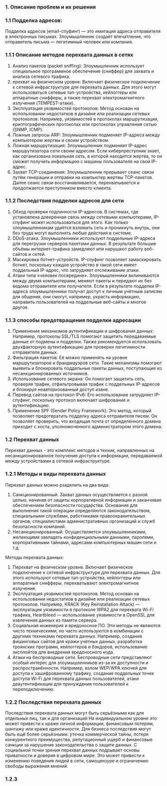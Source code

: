 ### 1. Описание проблем и их решения
### 1.1 Подделка адресов:
Подделка адресов (email-спуфинг) — это имитация адреса отправителя в электронных письмах. Злоумышленник создаёт впечатление, что отправитель письма — легитимный человек или компания.

### 1.1.1 Описание методов перехвата данных в сетях
1. Анализ пакетов (packet sniffing): Злоумышленник использует специальное программное обеспечение (сниффер) для захвата и анализа сетевого трафика.
2. ерехват на физическом уровне: Включает физическое подключение к сетевой инфраструктуре для перехвата данных. Для этого могут использоваться сетевые тап-устройства, кейлоггеры или аппаратные снифферы, а также перехват электромагнитного излучения (TEMPEST-атаки).
3. Эксплуатация уязвимостей протоколов: Метод основан на использовании недостатков в дизайне или реализации сетевых протоколов. Например, уязвимостей в протоколах маршрутизации, криптографических протоколах или протоколах управления сетью (SNMP, ICMP).
4. Ложные запросы ARP: Злоумышленник подменяет IP-адреса между компьютером жертвы и своим устройством.
5. Ложная маршрутизация: Злоумышленник подменяет IP-адрес маршрутизатора сети своим адресом. Если киберпреступник знает, как организована локальная сеть, в которой находится жертва, то он сможет получить информацию с машины пользователя на свой IP-адрес.
6. Захват TCP-соединения: Злоумышленник прерывает сеанс связи путём генерации и отправки на компьютер жертвы ТСР-пакетов. Далее сеанс связи восстанавливается, перехватывается и продолжается преступником вместо клиента.

### 1.1.2 Последствия подделки адресов для сети
1. Обход проверки подлинности IP-адресов. В системах, где установлена доверенная связь между сетевыми компьютерами, IP-спуфинг может использоваться для этого. Как только злоумышленникам удаётся взломать сеть и проникнуть внутрь, они без труда могут выполнять любые действия в системе.
2. DDoS-атака. Злоумышленники используют поддельные IP-адреса для перегрузки серверов пакетами данных. В результате большие объёмы интернет-трафика замедляют или нарушают работу веб-сайтов и сетей.
3. Маскировка ботнет-устройств. IP-спуфинг позволяет замаскировать ботнет, поскольку каждое устройство в такой сети имеет поддельный IP-адрес, что затрудняет отслеживание атаки.
4. Атаки типа «человек посередине». Злоумышленники вклиниваются между двумя компьютерами, меняют пакеты и передают их без ведома отправителя или получателя. Если в результате подделки IP-адреса злоумышленники получат доступ к личным учётным записям для общения, они смогут, например, украсть информацию, направить пользователей на поддельные веб-сайты и многое другое.

### 1.1.3 способы предотвращения подделки адресации
1. Применение механизмов аутентификации и шифрования данных: Например, протоколы SSL/TLS помогают защитить передаваемые данные от подмены и подделки. Также рекомендуется использовать двухфакторную аутентификацию для проверки легитимности отправителя данных.
2. Фильтрация пакетов: Её можно применять на уровне маршрутизаторов и брандмауэров сети. Такие механизмы помогают выявить и блокировать поддельные пакеты данных, поступающие из несанкционированных источников.
3. Использование сетевого экрана: Он помогает защитить сеть, проверяя трафик, отфильтровывая трафик с поддельных IP-адресов и блокируя неавторизованный доступ извне.
4. Перевод сайтов на протокол IPv6: Его использование затрудняет IP-спуфинг, поскольку протокол включает шифрование и аутентификацию.
5. Применение SPF (Sender Policy Framework): Это метод, который позволяет предотвратить подделку адреса отправителя писем. Он позволяет проверить, что входящая почта от определённого домена приходит с хоста, уполномоченного администратором этого домена.

### 1.2 Перехват данных
Перехват данных - это комплекс методов и техник, направленных на несанкционированное получение доступа к информации, передаваемой между устройствами в сетевой инфраструктуре.

### 1.2.1 Методы и виды перехвата данных
Перехват данных можно рзаделить на два вида:
1. Санкционированный. Захват данных осуществляется с разной целью, начиная от защиты корпоративной информации и заканчивая обеспечением безопасности государства. Основания для выполнения такой операции определяются законодательством, специальными службами, работниками правоохранительных органов, специалистами административных организаций и служб безопасности компаний.
2. Несанкционированный. Осуществляется злоумышленниками, желающими завладеть конфиденциальными данными, паролями, корпоративными тайнами, адресами компьютерных машин сети и т.д.

Методы перехвата данных:
1. Перехват на физическом уровне. Включает физическое подключение к сетевой инфраструктуре для перехвата данных. Для этого используют сетевые тап-устройства, кейлоггеры или аппаратные снифферы, перехватывают электромагнитное излучение.
2. Эксплуатация уязвимостей протоколов. Метод основан на использовании недостатков в дизайне или реализации сетевых протоколов. Например, KRACK (Key Reinstallation Attack) — эксплуатация уязвимости в протоколе WPA2 для перехвата Wi-Fi трафика, Heartbleed — использование уязвимости в OpenSSL для извлечения данных из памяти сервера.
3. Социальная инженерия и вредоносное ПО. Эти методы не являются чисто техническими, но часто используются в комбинации с другими техниками перехвата данных. Например, создание фишинговых сайтов для кражи учётных данных, разработка троянских программ, кейлоггеров и бэкдоров, использование эксплойтов для внедрения вредоносного кода.
4. Атаки на беспроводные сети. Беспроводные сети представляют особый интерес для злоумышленников из-за их доступности и распространённости. Например, взлом WEP/WPA ключей для доступа к зашифрованному трафику, создание поддельных точек доступа Wi-Fi для перехвата данных пользователей, атаки деаутентификации для принуждения пользователей к переподключению.

### 1.2.2 Последствия перехвата данных
Последствия перехвата данных могут быть серьёзными как для отдельных лиц, так и для организаций
На индивидуальном уровне это может привести к краже личной информации, финансовым потерям, шантажу или краже идентичности.
Для бизнеса последствия могут быть ещё более серьёзными: утечка коммерческой тайны, потеря конкурентного преимущества, репутационный ущерб и финансовые санкции за нарушение законодательства о защите данных.
С социальной точки зрения перехват данных подрывает основы приватности и доверия в цифровом мире. Это может привести к изменению поведения людей в сети, самоцензуре и ограничению свободы выражения мнений.

### 1.2.3 
